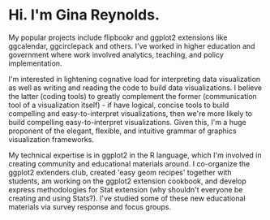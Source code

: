 # Hi. I'm Gina Reynolds.

My popular projects include flipbookr and ggplot2 extensions like ggcalendar, ggcirclepack and others.  I've worked in higher education and government where work involved analytics, teaching, and policy implementation.   

I'm interested in lightening cognative load for interpreting data visualization as well as writing and reading the code to build data visualizations.  I believe the latter (coding tools) to greatly complement the former (communication tool of a visualization itself) - if have logical, concise tools to build compelling and easy-to-interpret visualizations, then we're more likely to build compelling easy-to-interpret visualizations.   Given this, I'm a huge proponent of the elegant, flexible, and intuitive grammar of graphics visualization frameworks. 

My technical expertise is in ggplot2 in the R language, which I'm involved in creating community and educational materials around. I co-organize the ggplot2 extenders club, created 'easy geom recipes' together with students, am working on the ggplot2 extension cookbook, and develop express methodologies for Stat extension (why shouldn't everyone be creating and using Stats?).  I've studied some of these new educational materials via survey response and focus groups. 



